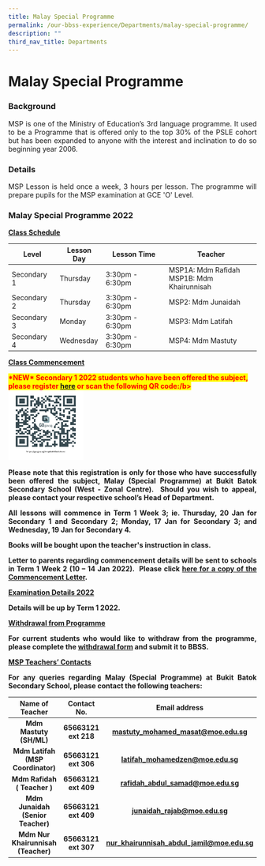 ```yaml
---
title: Malay Special Programme
permalink: /our-bbss-experience/Departments/malay-special-programme/
description: ""
third_nav_title: Departments
---
```

# Malay Special Programme


### Background

<p style="text-align: justify;">MSP is one of the Ministry of Education’s 3rd language programme. It used to be a Programme that is offered only to the top 30% of the PSLE cohort but has been expanded to anyone with the interest and inclination to do so beginning year 2006.</p>

### Details

<p style="text-align: justify;">MSP Lesson is held once a week, 3 hours per lesson. The programme will prepare pupils for the MSP examination at GCE 'O' Level.</p>


### Malay Special Programme 2022

<b><u>Class Schedule</u></b>

| Level       | Lesson Day | Lesson Time     | Teacher                                       |
|-------------|------------|-----------------|-----------------------------------------------|
| Secondary 1 | Thursday   | 3:30pm - 6:30pm | MSP1A: Mdm Rafidah<br>MSP1B: Mdm Khairunnisah |
| Secondary 2 | Thursday   | 3:30pm - 6:30pm | MSP2: Mdm Junaidah                            |
| Secondary 3 | Monday     | 3:30pm - 6:30pm | MSP3: Mdm Latifah                             |
| Secondary 4 | Wednesday  | 3:30pm - 6:30pm | MSP4: Mdm Mastuty                             |

<b><u>Class Commencement</u></b>


<span style = "background-color: yellow; color: red"> <b><b>\*NEW\*</b> Secondary 1 2022 students who have been offered the subject, please register [here](https://go.gov.sg/mspbukitbatoksec) or scan the following QR code:/b> </span>
![](/images/Our%20BBSS%20Experience/Qr%20code%20for%20MSP.png)

<p style="text-align: justify;">Please note that this registration is only for those who have successfully been offered the subject, Malay (Special Programme) at Bukit Batok Secondary School (West - Zonal Centre).  Should you wish to appeal, please contact your respective school’s Head of Department.</p>

<p style="text-align: justify;">All lessons will commence in Term 1 Week 3; ie. Thursday, 20 Jan for Secondary 1 and Secondary 2; Monday, 17 Jan for Secondary 3; and Wednesday, 19 Jan for Secondary 4.</p>

Books will be bought upon the teacher's instruction in class.

<p style="text-align: justify;">Letter to parents regarding commencement details will be sent to schools in Term 1 Week 2 (10 – 14 Jan 2022).  Please click <a href="/files/Our%20bbss%20experience/BBSS22-018%20MSP%202022%20Commencement%20Letter%201.pdf" target="_blank">here for a copy of the Commencement Letter</a>.</p>

<b><u>Examination Details 2022</u></b>

Details will be up by Term 1 2022.

  
<b><u>Withdrawal from Programme</u></b>

<p style="text-align: justify;">For current students who would like to withdraw from the programme, please complete the <a href="/files/Our%20bbss%20experience/MSP%20Withdrawal%20Form%20BBSS%201.pdf" target="_blank">withdrawal form</a> and submit it to BBSS.</p>

<b><u>MSP Teachers’ Contacts</u></b>

<p style="text-align: justify;">For any queries regarding Malay (Special Programme) at Bukit Batok Secondary School, please contact the following teachers:</p>

|         Name of Teacher         |    Contact No.    |               Email address              |
|:----------------:|:-----------------:|:--------------:|
|       Mdm Mastuty (SH/ML)       |  65663121 ext 218 |     mastuty_mohamed_masat@moe.edu.sg     |
|  Mdm Latifah (MSP Coordinator)  |  65663121 ext 306 |       latifah_mohamedzen@moe.edu.sg      |
| Mdm Rafidah ( Teacher )         |  65663121 ext 409 |      rafidah_abdul_samad@moe.edu.sg      |
|  Mdm Junaidah (Senior Teacher)  |  65663121 ext 409 |        junaidah_rajab@moe.edu.sg         |
|  Mdm Nur Khairunnisah (Teacher) | 65663121 ext 307  |  nur_khairunnisah_abdul_jamil@moe.edu.sg |